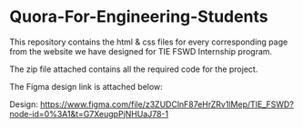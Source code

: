 # Quora-For-Engineering-Students
This repository contains the html & css files for every corresponding page from the website we have designed for TIE FSWD Internship program.

The zip file attached contains all the required code for the project.

The Figma design link is attached below:

Design: https://www.figma.com/file/z3ZUDClnF87eHrZRv1lMep/TIE_FSWD?node-id=0%3A1&t=G7XeugpPjNHUaJ78-1
